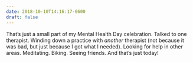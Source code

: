 ```yaml
---
date: 2018-10-10T14:16:17-0600
draft: false
---
```


That’s just a small part of my Mental Health Day celebration. Talked to one therapist. Winding down a practice with _another_ therapist (not because it was bad, but just because I got what I needed). Looking for help in other areas. Meditating. Biking. Seeing friends. And that’s just today!

